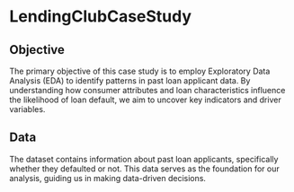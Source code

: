 # LendingClubCaseStudy
## Objective
The primary objective of this case study is to employ Exploratory Data Analysis (EDA) to identify patterns in past loan applicant data. By understanding how consumer attributes and loan characteristics influence the likelihood of loan default, we aim to uncover key indicators and driver variables.

## Data
The dataset contains information about past loan applicants, specifically whether they defaulted or not. This data serves as the foundation for our analysis, guiding us in making data-driven decisions.
